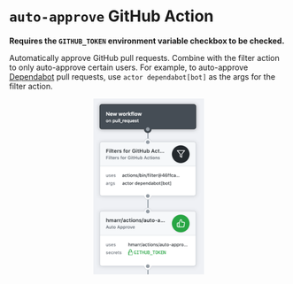 # `auto-approve` GitHub Action

**Requires the `GITHUB_TOKEN` environment variable checkbox to be checked.**

Automatically approve GitHub pull requests. Combine with the filter action to
only auto-approve certain users. For example, to auto-approve
[Dependabot][dependabot] pull requests, use `actor dependabot[bot]` as the args
for the filter action.

<p align="center">
  <img src="docs/approve-workflow.png" width="200">
</p>

[dependabot]: https://github.com/marketplace/dependabot
